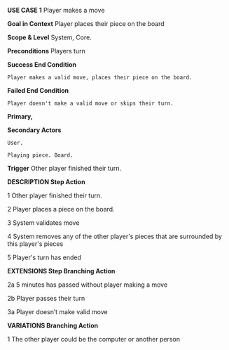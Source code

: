 **USE CASE 1** Player makes a move

**Goal in Context** Player places their piece on the board

**Scope & Level** System, Core.

**Preconditions** Players turn

**Success End
Condition**

```
Player makes a valid move, places their piece on the board.
```
**Failed End
Condition**

```
Player doesn't make a valid move or skips their turn.
```
**Primary,**

**Secondary Actors**

```
User.
```
```
Playing piece. Board.
```
**Trigger** Other player finished their turn.

**DESCRIPTION Step Action**

1 Other player finished their turn.

2 Player places a piece on the board.

3 System validates move

4 System removes any of the other player's pieces that are
surrounded by this player's pieces

5 Player's turn has ended

**EXTENSIONS Step Branching Action**

2a 5 minutes has passed without player making a move

2b Player passes their turn

3a Player doesn’t make valid move

**VARIATIONS Branching Action**

1 The other player could be the computer or another
person


